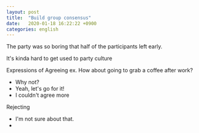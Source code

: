 ```yaml
---
layout: post
title:  "Build group consensus"
date:   2020-01-18 16:22:22 +0900
categories: english
---
```


The party was so boring that half of the participants left early.

It's kinda hard to get used to party culture

Expressions of Agreeing
ex. How about going to grab a coffee after work?
- Why not?
- Yeah, let's go for it!
- I couldn't agree more

Rejecting
- I'm not sure about that.
- 

